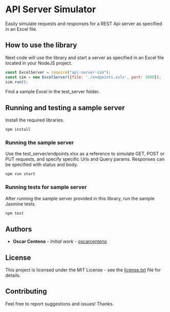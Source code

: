 # API Server Simulator

Easily simulate requests and responses for a REST Api server as specified in an Excel file.

## How to use the library

Next code will use the library and start a server as specified in an Excel file located in your NodeJS project.

```js
const ExcelServer = require("api-server-sim");
const sim = new ExcelServer({file: './endpoints.xslx', port: 3000});
sim.run();
```

Find a sample Excel in the test_server folder.

## Running and testing a sample server

Install the required libraries.

```sh
npm install
```

### Running the sample server

Use the test_server/endpoints.xlsx as a reference to simulate GET, POST or PUT requests, and specify specific Urls and Query params. Responses can be specified with status and body.

```sh
npm run start
```

### Running tests for sample server

After running the sample server provided in this library, run the sample Jasmine tests.

```sh
npm test
```

## Authors

* **Oscar Centeno** - *Initial work* - [oscarcenteno](https://github.com/oscarcenteno)

## License

This project is licensed under the MIT License - see the [license.txt](license.txt) file for details.

## Contributing

Feel free to report suggestions and issues! Thanks.
